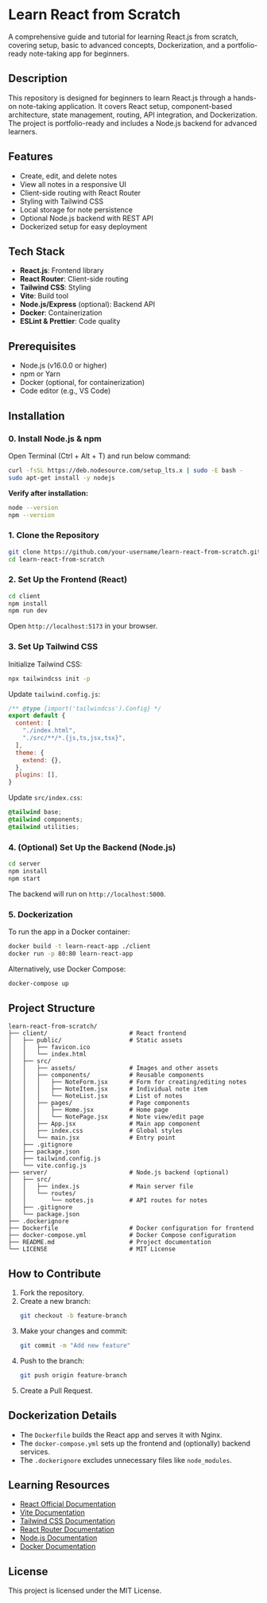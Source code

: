 # Learn React from Scratch

A comprehensive guide and tutorial for learning React.js from scratch, covering setup, basic to advanced concepts, Dockerization, and a portfolio-ready note-taking app for beginners.

## Description
This repository is designed for beginners to learn React.js through a hands-on note-taking application. It covers React setup, component-based architecture, state management, routing, API integration, and Dockerization. The project is portfolio-ready and includes a Node.js backend for advanced learners.

## Features
- Create, edit, and delete notes
- View all notes in a responsive UI
- Client-side routing with React Router
- Styling with Tailwind CSS
- Local storage for note persistence
- Optional Node.js backend with REST API
- Dockerized setup for easy deployment

## Tech Stack
- **React.js**: Frontend library
- **React Router**: Client-side routing
- **Tailwind CSS**: Styling
- **Vite**: Build tool
- **Node.js/Express** (optional): Backend API
- **Docker**: Containerization
- **ESLint & Prettier**: Code quality

## Prerequisites
- Node.js (v16.0.0 or higher)
- npm or Yarn
- Docker (optional, for containerization)
- Code editor (e.g., VS Code)

## Installation

### 0. Install Node.js & npm
Open Terminal (Ctrl + Alt + T) and run below command:
```bash
curl -fsSL https://deb.nodesource.com/setup_lts.x | sudo -E bash -
sudo apt-get install -y nodejs
```
**Verify after installation:**
```bash
node --version
npm --version
```
### 1. Clone the Repository
```bash
git clone https://github.com/your-username/learn-react-from-scratch.git
cd learn-react-from-scratch
```

### 2. Set Up the Frontend (React)
```bash
cd client
npm install
npm run dev
```
Open `http://localhost:5173` in your browser.

### 3. Set Up Tailwind CSS
Initialize Tailwind CSS:
```bash
npx tailwindcss init -p
```

Update `tailwind.config.js`:
```javascript
/** @type {import('tailwindcss').Config} */
export default {
  content: [
    "./index.html",
    "./src/**/*.{js,ts,jsx,tsx}",
  ],
  theme: {
    extend: {},
  },
  plugins: [],
}
```

Update `src/index.css`:
```css
@tailwind base;
@tailwind components;
@tailwind utilities;
```

### 4. (Optional) Set Up the Backend (Node.js)
```bash
cd server
npm install
npm start
```
The backend will run on `http://localhost:5000`.

### 5. Dockerization
To run the app in a Docker container:
```bash
docker build -t learn-react-app ./client
docker run -p 80:80 learn-react-app
```

Alternatively, use Docker Compose:
```bash
docker-compose up
```

## Project Structure
```
learn-react-from-scratch/
├── client/                       # React frontend
│   ├── public/                   # Static assets
│   │   ├── favicon.ico
│   │   └── index.html
│   ├── src/
│   │   ├── assets/               # Images and other assets
│   │   ├── components/           # Reusable components
│   │   │   ├── NoteForm.jsx      # Form for creating/editing notes
│   │   │   ├── NoteItem.jsx      # Individual note item
│   │   │   └── NoteList.jsx      # List of notes
│   │   ├── pages/                # Page components
│   │   │   ├── Home.jsx          # Home page
│   │   │   └── NotePage.jsx      # Note view/edit page
│   │   ├── App.jsx               # Main app component
│   │   ├── index.css             # Global styles
│   │   └── main.jsx              # Entry point
│   ├── .gitignore
│   ├── package.json
│   ├── tailwind.config.js
│   └── vite.config.js
├── server/                       # Node.js backend (optional)
│   ├── src/
│   │   ├── index.js              # Main server file
│   │   └── routes/
│   │       └── notes.js          # API routes for notes
│   ├── .gitignore
│   └── package.json
├── .dockerignore
├── Dockerfile                    # Docker configuration for frontend
├── docker-compose.yml            # Docker Compose configuration
├── README.md                     # Project documentation
└── LICENSE                       # MIT License
```

## How to Contribute
1. Fork the repository.
2. Create a new branch:
   ```bash
   git checkout -b feature-branch
   ```
3. Make your changes and commit:
   ```bash
   git commit -m "Add new feature"
   ```
4. Push to the branch:
   ```bash
   git push origin feature-branch
   ```
5. Create a Pull Request.

## Dockerization Details
- The `Dockerfile` builds the React app and serves it with Nginx.
- The `docker-compose.yml` sets up the frontend and (optionally) backend services.
- The `.dockerignore` excludes unnecessary files like `node_modules`.

## Learning Resources
- [React Official Documentation](https://react.dev)
- [Vite Documentation](https://vitejs.dev)
- [Tailwind CSS Documentation](https://tailwindcss.com)
- [React Router Documentation](https://reactrouter.com)
- [Node.js Documentation](https://nodejs.org)
- [Docker Documentation](https://docs.docker.com)

## License
This project is licensed under the MIT License.
